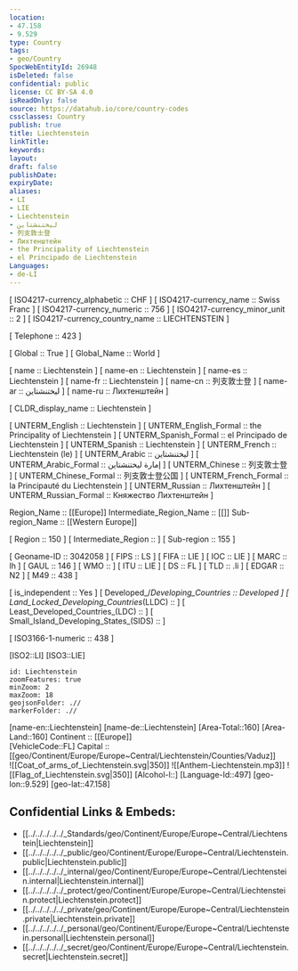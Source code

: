 ```yaml
---
location:
- 47.158
- 9.529
type: Country
tags:
- geo/Country
SpocWebEntityId: 26948
isDeleted: false
confidential: public
license: CC BY-SA 4.0
isReadOnly: false
source: https://datahub.io/core/country-codes
cssclasses: Country
publish: true
title: Liechtenstein
linkTitle: 
keywords: 
layout: 
draft: false
publishDate: 
expiryDate: 
aliases:
- LI
- LIE
- Liechtenstein
- ليختنشتاين
- 列支敦士登
- Лихтенштейн
- the Principality of Liechtenstein
- el Principado de Liechtenstein
Languages:
- de-LI
---
```



[	ISO4217-currency_alphabetic	 :: CHF ] 
[	ISO4217-currency_name	 :: Swiss Franc ] 
[	ISO4217-currency_numeric	 :: 756 ] 
[	ISO4217-currency_minor_unit	 :: 2 ] 
[	ISO4217-currency_country_name	 :: LIECHTENSTEIN ] 

[	Telephone	 :: 423 ] 

[	Global	 :: True ] 
[	Global_Name	 :: World ] 

[	name	 :: Liechtenstein ] 
[	name-en	 :: Liechtenstein ] 
[	name-es	 :: Liechtenstein ] 
[	name-fr	 :: Liechtenstein ] 
[	name-cn	 :: 列支敦士登 ] 
[	name-ar	 :: ليختنشتاين ] 
[	name-ru	 :: Лихтенштейн ] 

[	CLDR_display_name	 :: Liechtenstein ] 

[	UNTERM_English	 :: Liechtenstein ] 
[	UNTERM_English_Formal	 :: the Principality of Liechtenstein ] 
[	UNTERM_Spanish_Formal	 :: el Principado de Liechtenstein ] 
[	UNTERM_Spanish	 :: Liechtenstein ] 
[	UNTERM_French	 :: Liechtenstein (le) ] 
[	UNTERM_Arabic	 :: ليختنشتاين ] 
[	UNTERM_Arabic_Formal	 :: إمارة ليختنشتاين ] 
[	UNTERM_Chinese	 :: 列支敦士登 ] 
[	UNTERM_Chinese_Formal	 :: 列支敦士登公国 ] 
[	UNTERM_French_Formal	 :: la Principauté du Liechtenstein ] 
[	UNTERM_Russian	 :: Лихтенштейн ] 
[	UNTERM_Russian_Formal	 :: Княжество Лихтенштейн ] 

Region_Name ::  [[Europe]] 
Intermediate_Region_Name ::  [[]] 
Sub-region_Name ::  [[Western Europe]] 

[	Region	 :: 150 ] 
[	Intermediate_Region	 ::  ] 
[	Sub-region	 :: 155 ] 

[	Geoname-ID	 :: 3042058 ] 
[	FIPS	 :: LS ] 
[	FIFA	 :: LIE ] 
[	IOC	 :: LIE ] 
[	MARC	 :: lh ] 
[	GAUL	 :: 146 ] 
[	WMO	 ::  ] 
[	ITU	 :: LIE ] 
[	DS	 :: FL ] 
[	TLD	 :: .li ] 
[	EDGAR	 :: N2 ] 
[	M49	 :: 438 ] 

[	is_independent	 :: Yes ] 
[	Developed_/_Developing_Countries	 :: Developed ] 
[	Land_Locked_Developing_Countries_(LLDC)	 ::  ] 
[	Least_Developed_Countries_(LDC)	 ::  ] 
[	Small_Island_Developing_States_(SIDS)	 ::  ] 

[	ISO3166-1-numeric	 :: 438 ] 



[ISO2::LI] 
[ISO3::LIE] 

```leaflet
id: Liechtenstein
zoomFeatures: true 
minZoom: 2 
maxZoom: 18
geojsonFolder: .//
markerFolder: .//
```

[name-en::Liechtenstein] 
[name-de::Liechtenstein] 
[Area-Total::160] 
[Area-Land::160] 
Continent :: [[Europe]]  
[VehicleCode::FL] 
Capital :: [[geo/Continent/Europe/Europe~Central/Liechtenstein/Counties/Vaduz]]  
![[Coat_of_arms_of_Liechtenstein.svg|350]] 
![[Anthem-Liechtenstein.mp3]] 
![[Flag_of_Liechtenstein.svg|350]] 
[Alcohol-l::] 
[Language-Id::497] 
[geo-lon::9.529] 
[geo-lat::47.158] 



## Confidential Links & Embeds: 
- [[../../../../../_Standards/geo/Continent/Europe/Europe~Central/Liechtenstein|Liechtenstein]] 
- [[../../../../../_public/geo/Continent/Europe/Europe~Central/Liechtenstein.public|Liechtenstein.public]] 
- [[../../../../../_internal/geo/Continent/Europe/Europe~Central/Liechtenstein.internal|Liechtenstein.internal]] 
- [[../../../../../_protect/geo/Continent/Europe/Europe~Central/Liechtenstein.protect|Liechtenstein.protect]] 
- [[../../../../../_private/geo/Continent/Europe/Europe~Central/Liechtenstein.private|Liechtenstein.private]] 
- [[../../../../../_personal/geo/Continent/Europe/Europe~Central/Liechtenstein.personal|Liechtenstein.personal]] 
- [[../../../../../_secret/geo/Continent/Europe/Europe~Central/Liechtenstein.secret|Liechtenstein.secret]] 
